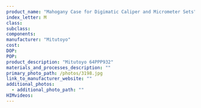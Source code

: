 ```yaml
---
product_name: "Mahogany Case for Digimatic Caliper and Micrometer Sets"
index_letter: M
class: 
subclass: 
components:
manufacturer: "Mitutoyo"
cost: 
DOP: 
POP: 
product_description: "Mitutoyo 64PPP932"
materials_and_processes_description: ""
primary_photo_path: /photos/3198.jpg
link_to_manufacturer_website: ""
additional_photos:
  - additional_photo_path: ""
HIMvideos:
---
```

